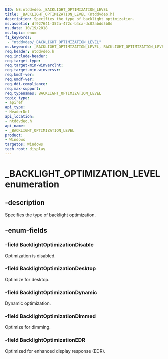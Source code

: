 ```yaml
---
UID: NE:ntddvdeo._BACKLIGHT_OPTIMIZATION_LEVEL
title: _BACKLIGHT_OPTIMIZATION_LEVEL (ntddvdeo.h)
description: Specifies the type of backlight optimization.
ms.assetid: df927641-352a-472c-b4ca-dc02abdd5b0d
ms.date: 10/19/2018
ms.topic: enum
f1_keywords:
 - "ntddvdeo/_BACKLIGHT_OPTIMIZATION_LEVEL"
ms.keywords: _BACKLIGHT_OPTIMIZATION_LEVEL, BACKLIGHT_OPTIMIZATION_LEVEL,
req.header: ntddvdeo.h
req.include-header:
req.target-type:
req.target-min-winverclnt:
req.target-min-winversvr:
req.kmdf-ver:
req.umdf-ver:
req.ddi-compliance:
req.max-support:
req.typenames: BACKLIGHT_OPTIMIZATION_LEVEL
topic_type:
- apiref
api_type:
- HeaderDef
api_location:
- ntddvdeo.h
api_name:
- _BACKLIGHT_OPTIMIZATION_LEVEL
product: 
- Windows
targetos: Windows
tech.root: display
---
```


# _BACKLIGHT_OPTIMIZATION_LEVEL enumeration

## -description

Specifies the type of backlight optimization.

## -enum-fields

### -field BacklightOptimizationDisable

Optimization is disabled.

### -field BacklightOptimizationDesktop

Optimize for desktop.

### -field BacklightOptimizationDynamic

Dynamic optimization.

### -field BacklightOptimizationDimmed

Optimize for dimming.

### -field BacklightOptimizationEDR

Optimized for enhanced display response (EDR).

